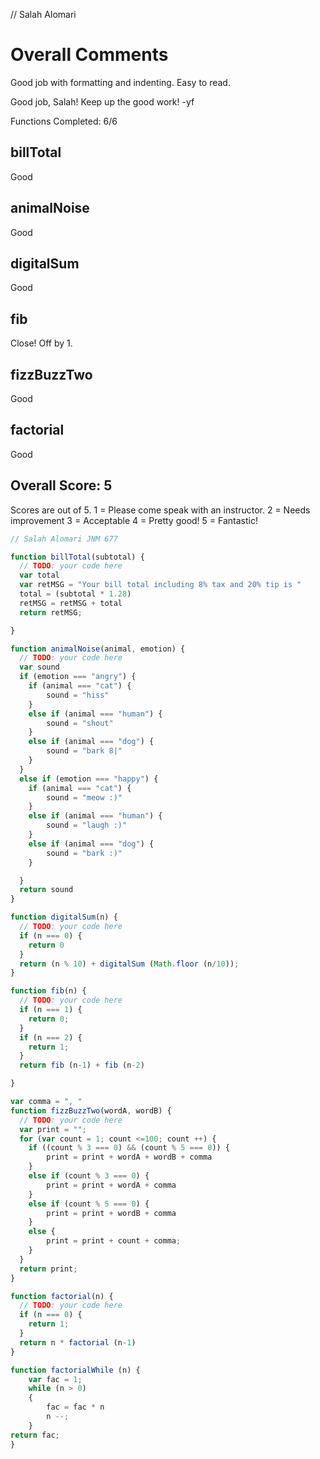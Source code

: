 // Salah Alomari

# Overall Comments
Good job with formatting and indenting. Easy to read.

Good job, Salah! Keep up the good work! -yf

Functions Completed: 6/6

## billTotal
Good

## animalNoise
Good

## digitalSum
Good

## fib
Close! Off by 1.

## fizzBuzzTwo
Good

## factorial
Good

## Overall Score: 5

Scores are out of 5.
1 = Please come speak with an instructor.
2 = Needs improvement
3 = Acceptable
4 = Pretty good!
5 = Fantastic!

```js
// Salah Alomari JNM 677

function billTotal(subtotal) {
  // TODO: your code here
  var total
  var retMSG = "Your bill total including 8% tax and 20% tip is "
  total = (subtotal * 1.28)
  retMSG = retMSG + total
  return retMSG;

}

function animalNoise(animal, emotion) {
  // TODO: your code here
  var sound
  if (emotion === "angry") {
  	if (animal === "cat") {
  		sound = "hiss"
  	}
  	else if (animal === "human") {
  		sound = "shout"
  	}
  	else if (animal === "dog") {
  		sound = "bark 8|"
  	}
  }
  else if (emotion === "happy") {
  	if (animal === "cat") {
  		sound = "meow :)"
  	}
  	else if (animal === "human") {
  		sound = "laugh :)"
  	}
  	else if (animal === "dog") {
  		sound = "bark :)"
  	}

  }
  return sound
}

function digitalSum(n) {
  // TODO: your code here
  if (n === 0) {
  	return 0
  }
  return (n % 10) + digitalSum (Math.floor (n/10));
}

function fib(n) {
  // TODO: your code here
  if (n === 1) {
  	return 0;
  }
  if (n === 2) {
  	return 1;
  }
  return fib (n-1) + fib (n-2)

}

var comma = ", "
function fizzBuzzTwo(wordA, wordB) {
  // TODO: your code here
  var print = "";
  for (var count = 1; count <=100; count ++) {
  	if ((count % 3 === 0) && (count % 5 === 0)) {
  		print = print + wordA + wordB + comma
  	}
  	else if (count % 3 === 0) {
  		print = print + wordA + comma
  	}
  	else if (count % 5 === 0) {
  		print = print + wordB + comma
  	}
  	else {
  		print = print + count + comma;
  	}
  }
  return print;
}

function factorial(n) {
  // TODO: your code here
  if (n === 0) {
  	return 1;
  }
  return n * factorial (n-1)
}

function factorialWhile (n) {
	var fac = 1;
	while (n > 0)
	{
		fac = fac * n
		n --;
	}
return fac;
}

```
